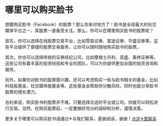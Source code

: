 # 哪里可以购买脸书

想要购买脸书（Facebook）的股票？那么你来对地方了！脸书是全球最大的社交媒体平台之一，其股票一直备受关注。那么，你可以在哪里购买脸书的股票呢？

首先，你可以选择在线股票交易平台，比如雪盈证券、富途证券、华盛证券等。这些平台提供了便捷的股票交易服务，让你可以随时随地购买脸书的股票。

其次，你也可以选择传统的证券经纪公司，比如摩根士丹利、高盛、美林证券等。这些公司有着丰富的投资经验和专业的团队，可以为你提供更加全面的投资咨询和服务。

另外，如果你对脸书的股票感兴趣，还可以考虑购买一些与脸书相关的基金，比如科技股基金、社交媒体股基金等。这些基金会帮助你分散风险，同时也能分享脸书股票的增长潜力。

总的来说，购买脸书的股票并不难，只要选择合适的平台或公司，你就可以轻松进行交易。当然，在购买股票前，一定要做好充分的调研和分析，谨慎决策。

更多关于哪里可以购买脸书请通过✈与我们联系，感谢阅读，谢谢！[点这✈里联系](https://1.k02.cc)